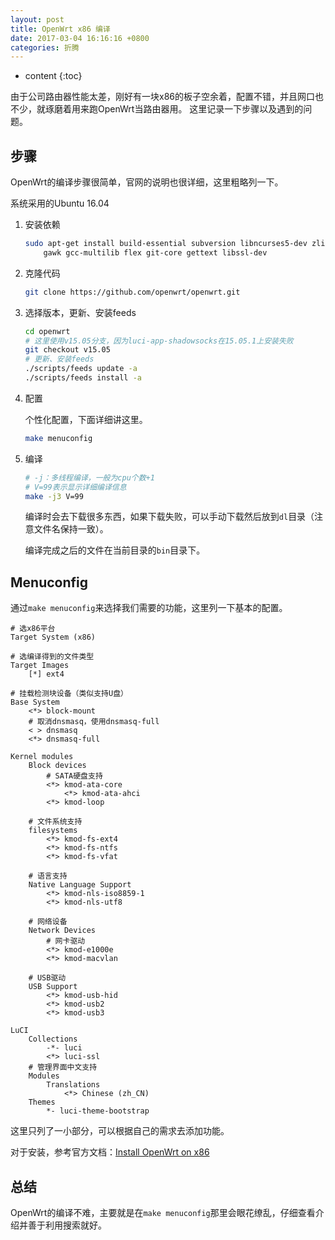 ```yaml
---
layout: post
title: OpenWrt x86 编译
date: 2017-03-04 16:16:16 +0800
categories: 折腾
---
```


* content
{:toc}

由于公司路由器性能太差，刚好有一块x86的板子空余着，配置不错，并且网口也不少，就琢磨着用来跑OpenWrt当路由器用。
这里记录一下步骤以及遇到的问题。



## 步骤

OpenWrt的编译步骤很简单，官网的说明也很详细，这里粗略列一下。

系统采用的Ubuntu 16.04

1. 安装依赖

    ```bash
    sudo apt-get install build-essential subversion libncurses5-dev zlib1g-dev \
        gawk gcc-multilib flex git-core gettext libssl-dev
    ```

2. 克隆代码

    ```bash
    git clone https://github.com/openwrt/openwrt.git
    ```

3. 选择版本，更新、安装feeds

    ```bash
    cd openwrt
    # 这里使用v15.05分支，因为luci-app-shadowsocks在15.05.1上安装失败
    git checkout v15.05
    # 更新、安装feeds
    ./scripts/feeds update -a
    ./scripts/feeds install -a
    ```

4. 配置

    个性化配置，下面详细讲这里。

    ```bash
    make menuconfig
    ```

5. 编译

    ```bash
    # -j：多线程编译，一般为cpu个数+1
    # V=99表示显示详细编译信息
    make -j3 V=99
    ```

    编译时会去下载很多东西，如果下载失败，可以手动下载然后放到`dl`目录（注意文件名保持一致）。

    编译完成之后的文件在当前目录的`bin`目录下。

## Menuconfig

通过`make menuconfig`来选择我们需要的功能，这里列一下基本的配置。

```
# 选x86平台
Target System (x86) 

# 选编译得到的文件类型
Target Images
    [*] ext4

# 挂载检测块设备（类似支持U盘）
Base System
    <*> block-mount
    # 取消dnsmasq，使用dnsmasq-full
    < > dnsmasq
    <*> dnsmasq-full

Kernel modules
    Block devices
        # SATA硬盘支持
        <*> kmod-ata-core
            <*> kmod-ata-ahci
        <*> kmod-loop

    # 文件系统支持
    filesystems
        <*> kmod-fs-ext4
        <*> kmod-fs-ntfs
        <*> kmod-fs-vfat
    
    # 语言支持
    Native Language Support
        <*> kmod-nls-iso8859-1
        <*> kmod-nls-utf8

    # 网络设备
    Network Devices
        # 网卡驱动
        <*> kmod-e1000e
        <*> kmod-macvlan

    # USB驱动
    USB Support
        <*> kmod-usb-hid
        <*> kmod-usb2
        <*> kmod-usb3

LuCI
    Collections
        -*- luci
        <*> luci-ssl
    # 管理界面中文支持
    Modules
        Translations
            <*> Chinese (zh_CN)
    Themes
        *- luci-theme-bootstrap
```

这里只列了一小部分，可以根据自己的需求去添加功能。

对于安装，参考官方文档：[Install OpenWrt on x86](https://wiki.openwrt.org/inbox/doc/openwrt_x86)

## 总结

OpenWrt的编译不难，主要就是在`make menuconfig`那里会眼花缭乱，仔细查看介绍并善于利用搜索就好。